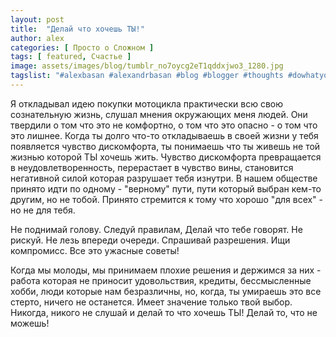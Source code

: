 ```yaml
---
layout: post
title:  "Делай что хочешь ТЫ!"
author: alex
categories: [ Просто о Сложном ]
tags: [ featured, Счастье ]
image: assets/images/blog/tumblr_no7oycg2eT1qddxjwo3_1280.jpg
tagslist: "#alexbasan #alexandrbasan #blog #blogger #thoughts #dowhatyoucant  #triumph #triumphstreettriple #алексбасан #александбасан #блог #блоггер #мысливмоейголове #байк #триумф"
---
```


Я откладывал идею покупки мотоцикла практически всю свою сознательную жизнь, слушал мнения окружающих меня людей. Они твердили о том что это не комфортно, о том что это опасно - о том что это лишнее. Когда ты долго что-то откладываешь в своей жизни у тебя появляется чувство дискомфорта, ты понимаешь что ты живешь не той жизнью которой ТЫ хочешь жить. Чувство дискомфорта превращается в неудовлетворенность, перерастает в чувство вины, становится негативной силой которая разрушает тебя изнутри. В нашем обществе принято идти по одному - "верному" пути, пути который выбран кем-то другим, но не тобой. Принято стремится к тому что хорошо "для всех" - но не для тебя.

Не поднимай голову. Следуй правилам, Делай что тебе говорят. Не рискуй. Не лезь впереди очереди. Спрашивай разрешения. Ищи компромисс. Все это ужасные советы!

Когда мы молоды, мы принимаем плохие решения и держимся за них - работа которая не приносит удовольствия, кредиты, бессмысленные хобби, люди которые нам безразличны, но, когда, ты умираешь это все стерто, ничего не останется. Имеет значение только твой выбор. Никогда, никого не слушай и делай то что хочешь ТЫ! Делай то, что не можешь!